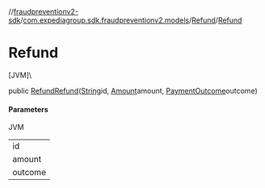 //[fraudpreventionv2-sdk](../../../index.md)/[com.expediagroup.sdk.fraudpreventionv2.models](../index.md)/[Refund](index.md)/[Refund](-refund.md)

# Refund

[JVM]\

public [Refund](index.md)[Refund](-refund.md)([String](https://docs.oracle.com/javase/8/docs/api/java/lang/String.html)id, [Amount](../-amount/index.md)amount, [PaymentOutcome](../-payment-outcome/index.md)outcome)

#### Parameters

JVM

| |
|---|
| id |
| amount |
| outcome |
